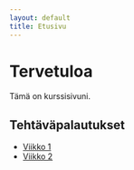 ```yaml
---
layout: default
title: Etusivu
---
```


# Tervetuloa

Tämä on kurssisivuni.

## Tehtäväpalautukset
- [Viikko 1](Viikko%201/index.html)
- [Viikko 2](Viikko%202/)


